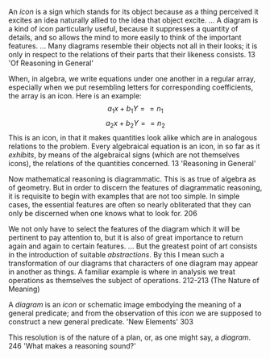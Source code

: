 An _icon_ is a sign which stands for its object because as a thing perceived it excites an idea naturally allied to the idea that object excite. ... A diagram is a kind of icon particularly useful, because it suppresses a quantity of details, and so allows the mind to more easily to think of the important features. ... Many diagrams resemble their objects not all in their looks; it is only in respect to the relations of their parts that their likeness consists. 13 'Of Reasoning in General'


When, in algebra, we write equations under one another in a regular array, especially when we put resembling letters for corresponding coefficients, the array is an icon. Here is an example:
$$a_1x + b_1Y == n_1$$
$$a_2x + b_2Y == n_2$$
This is an icon, in that it makes quantities look alike which are in analogous relations to the problem. Every algebraical equation is an icon, in so far as it *exhibits*, by means of the algebraical signs (which are not themselves icons), the relations of the quantities concerned. 13 'Reasoning in General'


Now mathematical reasoning is diagrammatic. This is as true of algebra as of geometry. But in order to discern the features of diagrammatic reasoning, it is requisite to begin with examples that are not too simple. In simple cases, the essential features are often so nearly obliterated that they can only be discerned when one knows what to look for. 206

We not only have to select the features of the diagram which it will be pertinent to pay attention to, but it is also of great importance to return again and again to certain features. ... But the greatest point of art consists in the introduction of suitable _abstractions_. By this I mean such a transformation of our diagrams that characters of one diagram may appear in another as things. A familiar example is where in analysis we treat operations as themselves the subject of operations. 212-213 (The Nature of Meaning)

A _diagram_ is an _icon_ or schematic image embodying the meaning of a general predicate; and from the observation of this _icon_ we are supposed to construct a new general predicate. 'New Elements' 303

This resolution is of the nature of a plan, or, as one might say, a _diagram_. 246 'What makes a reasoning sound?'

